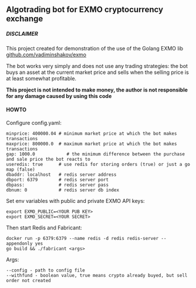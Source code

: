 ## **Algotrading bot for EXMO cryptocurrency exchange**

##### DISCLAIMER
This project created for demonstration of the use of the Golang EXMO lib [github.com/vadiminshakov/exmo](https://github.com/vadiminshakov/exmo)
 
The bot works very simply and does not use any trading strategies: 
the bot buys an asset at the current market price and sells when the selling price is at least somewhat profitable.
     
**This project is not intended to make money, the author is not responsible for any damage caused by using this code**

#### HOWTO
Configure config.yaml:

    minprice: 400000.04 # minimum market price at which the bot makes transactions
    maxprice: 800000.0  # maximum market price at which the bot makes transactions
    gap: 1000.0            # the minimum difference between the purchase and sale price the bot reacts to
    useredis: true      # use redis for storing orders (true) or just a go map (false)
    dbaddr: localhost   # redis server address
    dbport: 6379        # redis server port
    dbpass:             # redis server pass
    dbnum: 0            # redis server db index

Set env variables with public and private EXMO API keys:

    export EXMO_PUBLIC=<YOUR PUB KEY>
    export EXMO_SECRET=<YOUR SECRET>

Then start Redis and Fabricant:

    docker run -p 6379:6379 --name redis -d redis redis-server --appendonly yes
    go build && ./fabricant <args>
    
Args:

    --config - path to config file
    --withfund - boolean value, true means crypto already buyed, but sell order not created